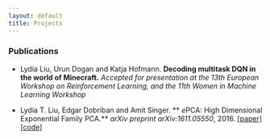 ```yaml
---
layout: default
title: Projects
---
```


### Publications
* Lydia Liu, Urun Dogan and Katja Hofmann. **Decoding multitask DQN in the world of Minecraft.** *Accepted for presentation at the 13th European Workshop on Reinforcement Learning, and the 11th Women in Machine Learning Workshop*

* Lydia T. Liu, Edgar Dobriban and Amit Singer. ** *e*PCA: High Dimensional Exponential Family PCA.** *arXiv preprint arXiv:1611.05550*, 2016. [[paper]](http://arxiv.org/abs/1611.05550) [[code]](http://github.com/lydiatliu/epca/)
